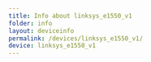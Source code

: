 ```yaml
---
title: Info about linksys_e1550_v1
folder: info
layout: deviceinfo
permalink: /devices/linksys_e1550_v1/
device: linksys_e1550_v1
---
```

